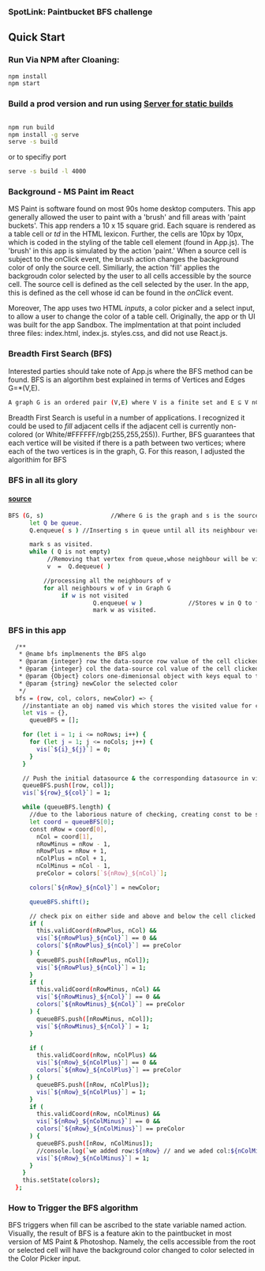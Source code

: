 ### SpotLink: Paintbucket BFS challenge 

## <a name="quick-start"></a>Quick Start

### Run Via NPM after Cloaning:

```bash
npm install 
npm start
```
### Build a prod version and run using [Server for static builds](https://create-react-app.dev/docs/deployment/#static-server)
```bash

npm run build 
npm install -g serve
serve -s build
```
or to specifiy port 
```bash
serve -s build -l 4000
```

### Background - MS Paint im React 
MS Paint is software found on most 90s home desktop computers. This app generally allowed the user to paint with a 'brush' and fill areas with 'paint buckets'. This app renders a 10 x 15 square grid. Each square is rendered as a table cell or _td_ in the HTML lexicon. Further, the cells are 10px by 10px, which is coded in the styling of the table cell element (found in App.js). The 'brush' in this app is simulated by the action 'paint.' When a source cell is subject to the onClick event, the brush action changes the background color of only the source cell. Similiarly, the action 'fill' applies the backgroudn color selected by the user to all cells accessible by the source cell. The source cell is defined as the cell selected by the user. In the app, this is defined as the cell whose id can be found in the _onClick_ event. 
  
Moreover, The app uses two HTML _inputs_, a color picker and a select input, to allow a user to change the color of a table cell. Originally, the app or th UI was built for the app Sandbox. The implmentation at that point included three files: index.html, index.js. styles.css, and did not use React.js. 

### Breadth First Search (BFS)
Interested parties should take note of App.js where the BFS method can be found. BFS is an algortihm best explained in terms of Vertices and Edges G=*(V,E).

```bash
A graph G is an ordered pair (V,E) where V is a finite set and E ⊆ V nCr 2 is a set of pairs of elements in V. 

```


Breadth First Search is useful in a number of applications. I recognized it could be used to _fill_ adjacent cells if the adjacent cell is currently non-colored (or White/#FFFFFF/rgb(255,255,255)). Further, BFS guarantees that each vertice will be visited if there is a path between two vertices; where each of the two vertices is in the graph, G. For this reason, I adjusted the algorithim for BFS

### BFS in all its glory 
#### [source](https://www.hackerearth.com/practice/algorithms/graphs/breadth-first-search/tutorial/)

```bash
BFS (G, s)                   //Where G is the graph and s is the source node
      let Q be queue.
      Q.enqueue( s ) //Inserting s in queue until all its neighbour vertices are marked.

      mark s as visited.
      while ( Q is not empty)
           //Removing that vertex from queue,whose neighbour will be visited now
           v  =  Q.dequeue( )

          //processing all the neighbours of v  
          for all neighbours w of v in Graph G
               if w is not visited 
                        Q.enqueue( w )             //Stores w in Q to further visit its neighbour
                        mark w as visited.
```


### BFS in this app 
```bash
  /**
   * @name bfs implmenents the BFS algo
   * @param {integer} row the data-source row value of the cell clicked on
   * @param {integer} col the data-source col value of the cell clicked on
   * @param {Object} colors one-dimenionsal object with keys equal to the id of every <td>
   * @param {string} newColor the selected color
   */
  bfs = (row, col, colors, newColor) => {
    //instantiate an obj named vis which stores the visited value for cell (<td>) & the queue
    let vis = {},
      queueBFS = [];

    for (let i = 1; i <= noRows; i++) {
      for (let j = 1; j <= noCols; j++) {
        vis[`${i}_${j}`] = 0;
      }
    }

    // Push the initial datasource & the corresponding datasource in visit
    queueBFS.push([row, col]);
    vis[`${row}_${col}`] = 1;

    while (queueBFS.length) {
      //due to the laborious nature of checking, creating const to be safe
      let coord = queueBFS[0];
      const nRow = coord[0],
        nCol = coord[1],
        nRowMinus = nRow - 1,
        nRowPlus = nRow + 1,
        nColPlus = nCol + 1,
        nColMinus = nCol - 1,
        preColor = colors[`${nRow}_${nCol}`];

      colors[`${nRow}_${nCol}`] = newColor;

      queueBFS.shift();

      // check pix on either side and above and below the cell clicked on
      if (
        this.validCoord(nRowPlus, nCol) &&
        vis[`${nRowPlus}_${nCol}`] == 0 &&
        colors[`${nRowPlus}_${nCol}`] == preColor
      ) {
        queueBFS.push([nRowPlus, nCol]);
        vis[`${nRowPlus}_${nCol}`] = 1;
      }
      if (
        this.validCoord(nRowMinus, nCol) &&
        vis[`${nRowMinus}_${nCol}`] == 0 &&
        colors[`${nRowMinus}_${nCol}`] == preColor
      ) {
        queueBFS.push([nRowMinus, nCol]);
        vis[`${nRowMinus}_${nCol}`] = 1;
      }

      if (
        this.validCoord(nRow, nColPlus) &&
        vis[`${nRow}_${nColPlus}`] == 0 &&
        colors[`${nRow}_${nColPlus}`] == preColor
      ) {
        queueBFS.push([nRow, nColPlus]);
        vis[`${nRow}_${nColPlus}`] = 1;
      }
      if (
        this.validCoord(nRow, nColMinus) &&
        vis[`${nRow}_${nColMinus}`] == 0 &&
        colors[`${nRow}_${nColMinus}`] == preColor
      ) {
        queueBFS.push([nRow, nColMinus]);
        //console.log(`we added row:${nRow} // and we aded col:${nColMinus}`)
        vis[`${nRow}_${nColMinus}`] = 1;
      }
    }
    this.setState(colors);
  };
```
                        
### How to Trigger the BFS algorithm
BFS triggers when fill can be ascribed to the state variable named action. Visually, the result of BFS is a feature akin to the paintbucket in most version of MS Paint & Photoshop. Namely, the cells accessible from the root or selected cell will have the background color changed to color selected in the Color Picker input.  

